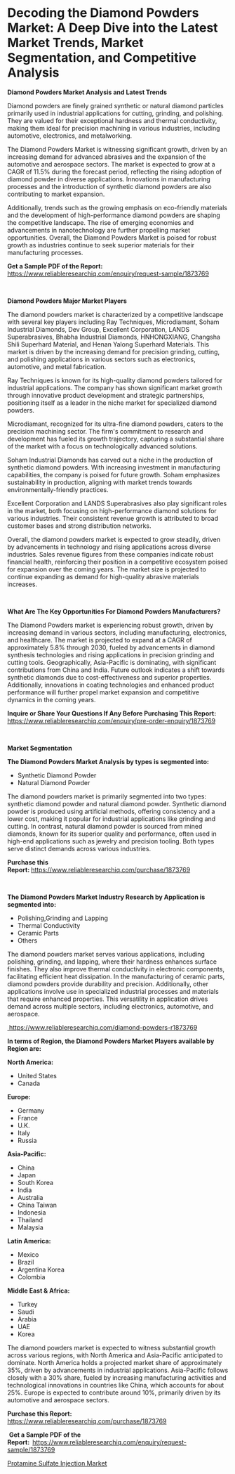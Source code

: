 <p><h1>Decoding the Diamond Powders Market: A Deep Dive into the Latest Market Trends, Market Segmentation, and Competitive Analysis</h1></p><p><strong>Diamond Powders Market Analysis and Latest Trends</strong></p>
<p><p>Diamond powders are finely grained synthetic or natural diamond particles primarily used in industrial applications for cutting, grinding, and polishing. They are valued for their exceptional hardness and thermal conductivity, making them ideal for precision machining in various industries, including automotive, electronics, and metalworking.</p><p>The Diamond Powders Market is witnessing significant growth, driven by an increasing demand for advanced abrasives and the expansion of the automotive and aerospace sectors. The market is expected to grow at a CAGR of 11.5% during the forecast period, reflecting the rising adoption of diamond powder in diverse applications. Innovations in manufacturing processes and the introduction of synthetic diamond powders are also contributing to market expansion. </p><p>Additionally, trends such as the growing emphasis on eco-friendly materials and the development of high-performance diamond powders are shaping the competitive landscape. The rise of emerging economies and advancements in nanotechnology are further propelling market opportunities. Overall, the Diamond Powders Market is poised for robust growth as industries continue to seek superior materials for their manufacturing processes.</p></p>
<p><strong>Get a Sample PDF of the Report:&nbsp;</strong> <a href="https://www.reliableresearchiq.com/enquiry/request-sample/1873769?utm_campaign=2284&utm_medium=2&utm_source=Github&utm_content=ia&utm_term=31032025&utm_id=diamond-powders">https://www.reliableresearchiq.com/enquiry/request-sample/1873769</a></p>
<p>&nbsp;</p>
<p><strong>Diamond Powders Major Market Players</strong></p>
<p><p>The diamond powders market is characterized by a competitive landscape with several key players including Ray Techniques, Microdiamant, Soham Industrial Diamonds, Dev Group, Excellent Corporation, LANDS Superabrasives, Bhabha Industrial Diamonds, HNHONGXIANG, Changsha Shili Superhard Material, and Henan Yalong Superhard Materials. This market is driven by the increasing demand for precision grinding, cutting, and polishing applications in various sectors such as electronics, automotive, and metal fabrication.</p><p>Ray Techniques is known for its high-quality diamond powders tailored for industrial applications. The company has shown significant market growth through innovative product development and strategic partnerships, positioning itself as a leader in the niche market for specialized diamond powders.</p><p>Microdiamant, recognized for its ultra-fine diamond powders, caters to the precision machining sector. The firm's commitment to research and development has fueled its growth trajectory, capturing a substantial share of the market with a focus on technologically advanced solutions.</p><p>Soham Industrial Diamonds has carved out a niche in the production of synthetic diamond powders. With increasing investment in manufacturing capabilities, the company is poised for future growth. Soham emphasizes sustainability in production, aligning with market trends towards environmentally-friendly practices.</p><p>Excellent Corporation and LANDS Superabrasives also play significant roles in the market, both focusing on high-performance diamond solutions for various industries. Their consistent revenue growth is attributed to broad customer bases and strong distribution networks.</p><p>Overall, the diamond powders market is expected to grow steadily, driven by advancements in technology and rising applications across diverse industries. Sales revenue figures from these companies indicate robust financial health, reinforcing their position in a competitive ecosystem poised for expansion over the coming years. The market size is projected to continue expanding as demand for high-quality abrasive materials increases.</p></p>
<p>&nbsp;</p>
<p><strong>What Are The Key Opportunities For Diamond Powders Manufacturers?</strong></p>
<p><p>The Diamond Powders market is experiencing robust growth, driven by increasing demand in various sectors, including manufacturing, electronics, and healthcare. The market is projected to expand at a CAGR of approximately 5.8% through 2030, fueled by advancements in diamond synthesis technologies and rising applications in precision grinding and cutting tools. Geographically, Asia-Pacific is dominating, with significant contributions from China and India. Future outlook indicates a shift towards synthetic diamonds due to cost-effectiveness and superior properties. Additionally, innovations in coating technologies and enhanced product performance will further propel market expansion and competitive dynamics in the coming years.</p></p>
<p><strong>Inquire or Share Your Questions If Any Before Purchasing This Report:</strong> <a href="https://www.reliableresearchiq.com/enquiry/pre-order-enquiry/1873769?utm_campaign=2284&utm_medium=2&utm_source=Github&utm_content=ia&utm_term=31032025&utm_id=diamond-powders">https://www.reliableresearchiq.com/enquiry/pre-order-enquiry/1873769</a></p>
<p>&nbsp;</p>
<p><strong>Market Segmentation</strong></p>
<p><strong>The Diamond Powders Market Analysis by types is segmented into:</strong></p>
<p><ul><li>Synthetic Diamond Powder</li><li>Natural Diamond Powder</li></ul></p>
<p><p>The diamond powders market is primarily segmented into two types: synthetic diamond powder and natural diamond powder. Synthetic diamond powder is produced using artificial methods, offering consistency and a lower cost, making it popular for industrial applications like grinding and cutting. In contrast, natural diamond powder is sourced from mined diamonds, known for its superior quality and performance, often used in high-end applications such as jewelry and precision tooling. Both types serve distinct demands across various industries.</p></p>
<p><strong>Purchase this Report:&nbsp;</strong><a href="https://www.reliableresearchiq.com/purchase/1873769?utm_campaign=2284&utm_medium=2&utm_source=Github&utm_content=ia&utm_term=31032025&utm_id=diamond-powders">https://www.reliableresearchiq.com/purchase/1873769</a></p>
<p>&nbsp;</p>
<p><strong>The Diamond Powders Market Industry Research by Application is segmented into:</strong></p>
<p><ul><li>Polishing,Grinding and Lapping</li><li>Thermal Conductivity</li><li>Ceramic Parts</li><li>Others</li></ul></p>
<p><p>The diamond powders market serves various applications, including polishing, grinding, and lapping, where their hardness enhances surface finishes. They also improve thermal conductivity in electronic components, facilitating efficient heat dissipation. In the manufacturing of ceramic parts, diamond powders provide durability and precision. Additionally, other applications involve use in specialized industrial processes and materials that require enhanced properties. This versatility in application drives demand across multiple sectors, including electronics, automotive, and aerospace.</p></p>
<p><a href="https://www.reliableresearchiq.com/diamond-powders-r1873769?utm_campaign=2284&utm_medium=2&utm_source=Github&utm_content=ia&utm_term=31032025&utm_id=diamond-powders">&nbsp;https://www.reliableresearchiq.com/diamond-powders-r1873769</a></p>
<p><strong>In terms of Region, the Diamond Powders Market Players available by Region are:</strong></p>
<p>
    <p> <strong> North America: </strong>
        <ul>
            <li>United States</li>
            <li>Canada</li>
        </ul>
        </p> 
    <p> <strong> Europe: </strong>
        <ul>
            <li>Germany</li>
            <li>France</li>
            <li>U.K.</li>
            <li>Italy</li>
            <li>Russia</li>
        </ul>
        </p> 
    <p> <strong> Asia-Pacific: </strong>
        <ul>
            <li>China</li>
            <li>Japan</li>
            <li>South Korea</li>
            <li>India</li>
            <li>Australia</li>
            <li>China Taiwan</li>
            <li>Indonesia</li>
            <li>Thailand</li>
            <li>Malaysia</li>
        </ul>
        </p> 
    <p> <strong> Latin America: </strong>
        <ul>
            <li>Mexico</li>
            <li>Brazil</li>
            <li>Argentina Korea</li>
            <li>Colombia</li>
        </ul>
        </p> 
    <p> <strong> Middle East & Africa: </strong>
        <ul>
            <li>Turkey</li>
            <li>Saudi</li>
            <li>Arabia</li>
            <li>UAE</li>
            <li>Korea</li>
        </ul>
    </p>
    </p>
<p><p>The diamond powders market is expected to witness substantial growth across various regions, with North America and Asia-Pacific anticipated to dominate. North America holds a projected market share of approximately 35%, driven by advancements in industrial applications. Asia-Pacific follows closely with a 30% share, fueled by increasing manufacturing activities and technological innovations in countries like China, which accounts for about 25%. Europe is expected to contribute around 10%, primarily driven by its automotive and aerospace sectors.</p></p>
<p><strong>Purchase this Report: </strong><a href="https://www.reliableresearchiq.com/purchase/1873769?utm_campaign=2284&utm_medium=2&utm_source=Github&utm_content=ia&utm_term=31032025&utm_id=diamond-powders">https://www.reliableresearchiq.com/purchase/1873769</a></p>
<p>&nbsp;<strong>Get a Sample PDF of the Report:&nbsp;&nbsp;</strong><a href="https://www.reliableresearchiq.com/enquiry/request-sample/1873769?utm_campaign=2284&utm_medium=2&utm_source=Github&utm_content=ia&utm_term=31032025&utm_id=diamond-powders">https://www.reliableresearchiq.com/enquiry/request-sample/1873769</a></p>
<p><strong></strong></p>
<p><p><a href="https://github.com/SanjidaMahmud54/Market-Research-Report-List-2/blob/main/protamine-sulfate-injection-market.md?utm_campaign=2284&utm_medium=2&utm_source=Github&utm_content=ia&utm_term=31032025&utm_id=diamond-powders">Protamine Sulfate Injection Market</a></p></p>
